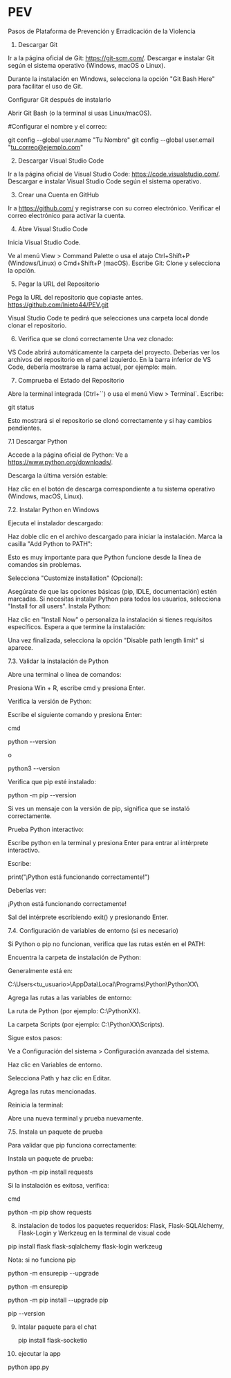 # PEV
Pasos de Plataforma de Prevención y Erradicación de la Violencia 

1. Descargar Git

Ir a la página oficial de Git: https://git-scm.com/.
Descargar e instalar Git según el sistema operativo (Windows, macOS o Linux).

Durante la instalación en Windows, selecciona la opción "Git Bash Here" para facilitar el uso de Git.

Configurar Git después de instalarlo

Abrir Git Bash (o la terminal si usas Linux/macOS).

#Configurar el nombre y el correo:

git config --global user.name "Tu Nombre"
git config --global user.email "tu_correo@ejemplo.com"

2. Descargar Visual Studio Code

Ir a la página oficial de Visual Studio Code: https://code.visualstudio.com/.
Descargar e instalar Visual Studio Code según el sistema operativo.

3. Crear una Cuenta en GitHub

Ir a https://github.com/ y registrarse con su correo electrónico.
Verificar el correo electrónico para activar la cuenta.

4. Abre Visual Studio Code

Inicia Visual Studio Code.

Ve al menú View > Command Palette o usa el atajo Ctrl+Shift+P (Windows/Linux) o Cmd+Shift+P (macOS).
Escribe Git: Clone y selecciona la opción.

5. Pegar la URL del Repositorio
   
Pega la URL del repositorio que copiaste antes.
https://github.com/lnieto44/PEV.git

Visual Studio Code te pedirá que selecciones una carpeta local donde clonar el repositorio.

6. Verifica que se clonó correctamente
Una vez clonado:

VS Code abrirá automáticamente la carpeta del proyecto.
Deberías ver los archivos del repositorio en el panel izquierdo.
En la barra inferior de VS Code, debería mostrarse la rama actual, por ejemplo: main.

7. Comprueba el Estado del Repositorio
   
Abre la terminal integrada (Ctrl+``) o usa el menú View > Terminal`.
Escribe:

git status

Esto mostrará si el repositorio se clonó correctamente y si hay cambios pendientes.

7.1 Descargar Python

Accede a la página oficial de Python:
Ve a https://www.python.org/downloads/.

Descarga la última versión estable:

Haz clic en el botón de descarga correspondiente a tu sistema operativo (Windows, macOS, Linux).

7.2. Instalar Python en Windows

Ejecuta el instalador descargado:

Haz doble clic en el archivo descargado para iniciar la instalación.
Marca la casilla "Add Python to PATH":

Esto es muy importante para que Python funcione desde la línea de comandos sin problemas.

Selecciona "Customize installation" (Opcional):

Asegúrate de que las opciones básicas (pip, IDLE, documentación) estén marcadas.
Si necesitas instalar Python para todos los usuarios, selecciona "Install for all users".
Instala Python:

Haz clic en "Install Now" o personaliza la instalación si tienes requisitos específicos.
Espera a que termine la instalación:

Una vez finalizada, selecciona la opción "Disable path length limit" si aparece.

7.3. Validar la instalación de Python
   
Abre una terminal o línea de comandos:

Presiona Win + R, escribe cmd y presiona Enter.

Verifica la versión de Python:

Escribe el siguiente comando y presiona Enter:

cmd

python --version

o

python3 --version

Verifica que pip esté instalado:

python -m pip --version

Si ves un mensaje con la versión de pip, significa que se instaló correctamente.

Prueba Python interactivo:

Escribe python en la terminal y presiona Enter para entrar al intérprete interactivo.

Escribe:

print("¡Python está funcionando correctamente!")

Deberías ver:

¡Python está funcionando correctamente!

Sal del intérprete escribiendo exit() y presionando Enter.

7.4. Configuración de variables de entorno (si es necesario)
   
Si Python o pip no funcionan, verifica que las rutas estén en el PATH:

Encuentra la carpeta de instalación de Python:

Generalmente está en:

C:\Users\<tu_usuario>\AppData\Local\Programs\Python\PythonXX\

Agrega las rutas a las variables de entorno:

La ruta de Python (por ejemplo: C:\PythonXX\).

La carpeta Scripts (por ejemplo: C:\PythonXX\Scripts\).

Sigue estos pasos:

Ve a Configuración del sistema > Configuración avanzada del sistema.

Haz clic en Variables de entorno.

Selecciona Path y haz clic en Editar.

Agrega las rutas mencionadas.

Reinicia la terminal:

Abre una nueva terminal y prueba nuevamente.

7.5. Instala un paquete de prueba

Para validar que pip funciona correctamente:

Instala un paquete de prueba:

python -m pip install requests

Si la instalación es exitosa, verifica:

cmd

python -m pip show requests


8. instalacion de todos los paquetes requeridos: Flask, Flask-SQLAlchemy, Flask-Login y Werkzeug en la terminal de visual code

pip install flask flask-sqlalchemy flask-login werkzeug

Nota: si no funciona pip 

python -m ensurepip --upgrade

python -m ensurepip

python -m pip install --upgrade pip

pip --version

9. Intalar paquete para el chat
    
    pip install flask-socketio

11. ejecutar la app

python app.py

